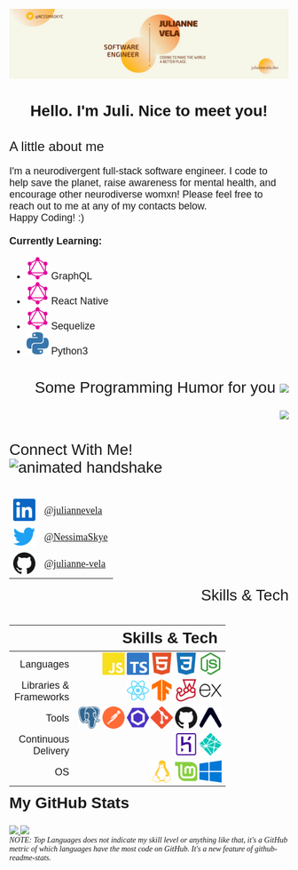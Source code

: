 ![profile banner](./Assets/JulianneVela-Banner.png)

<link rel="preconnect" href="https://fonts.gstatic.com">
<link href="https://fonts.googleapis.com/css2?family=Dosis&family=Exo+2:wght@500;900&display=swap" rel="stylesheet">

<h1 style="font-size:28px; font-family: 'Exo 2', sans-serif; font-weight:900" align="center">
    Hello. I'm Juli. Nice to meet you!
</h1>

<section class="about" align="left">
    <h2 style="font-size:24px; font-family: 'Exo 2', sans-serif; font-weight:500">
        A little about me
    </h2>
    <p style="font-size:18px; font-family: 'Dosis', sans-serif">
        I'm a neurodivergent full-stack software engineer. I code to help save the planet, raise awareness for mental health, and encourage other neurodiverse womxn! Please feel free to reach out to me at any of my contacts below. 
        <br>Happy Coding! :)
        <br><br>
        <strong>Currently Learning:</strong> 
            <ul style="font-size:18px; font-family: 'Dosis', sans-serif">
                <li>
                    <img 
                        src="./Assets/svg/graphql.svg" 
                        alt="graphql" 
                        width="40" 
                        height="40"
                    >
                    GraphQL
                </li>
                <li>
                    <img 
                        src="./Assets/svg/graphql.svg" 
                        alt="graphql" 
                        width="40" 
                        height="40"
                    >
                    React Native
                </li>
                <li>
                    <img 
                        src="./Assets/svg/graphql.svg" 
                        alt="graphql" 
                        width="40" 
                        height="40"
                    >
                    Sequelize
                </li>
                <li>
                    <img 
                        src="./Assets/svg/python.svg" 
                        alt="python" 
                        width="40" 
                        height="40"
                    >
                    Python3
                </li>
            </ul>
    </p>
</section>

<section class="jokes" align="right">
    <h1 style="font-size:28px; font-family: 'Exo 2', sans-serif; font-weight:500"> 
        Some Programming Humor for you 
        <img align ='center' src='https://media2.giphy.com/media/UQDSBzfyiBKvgFcSTw/giphy.gif?cid=ecf05e47p3cd513axbek3f56ti3jzizq8hincw20jauyyfyw&rid=giphy.gif' width = '75px'>
    </h1>
        <img align="center" src="https://readme-jokes.vercel.app/api?theme=dracula"/>
</section>

<section class="connect" align="left">
    <h1 style="font-size:28px; font-family: 'Exo 2', sans-serif; font-weight:500">
        Connect With Me!
        <img src="https://raw.githubusercontent.com/ShahriarShafin/ShahriarShafin/main/Assets/handshake.gif" alt="animated handshake" width="100" height="46">
    </h1>
    <table align="left">
        <thead>
          <tr>
          </tr>
        </thead>
        <tbody>
          <tr>
            <td>
                <img src="./Assets/svg/linkedin.svg" alt="linkedin" width="40" height="40">
            </td>
            <td style="font-size: 18px; font-family: 'Dosis';">
                <a href="https://www.linkedin.com/in/juliannevela" target="_blank" rel="noopener noreferrer">
                    @juliannevela
                </a>
            </td>
          </tr>
          <tr>
            <td>
                <img src="./Assets/svg/twitter.svg" alt="twitter" width="40" height="40">
            </td>
            <td style="font-size: 18px; font-family: 'Dosis';">
                <a href="https://www.twitter.com/NessimaSkye" target="_blank" rel="noopener noreferrer">
                    @NessimaSkye
                </a>
            </td>
          </tr>
          <tr>
            <td>
                <img src="./Assets/svg/github.svg" alt="github" width="40" height="40">
            </td>
            <td style="font-size: 18px; font-family: 'Dosis';">
                <a href="https://www.github.com/julianne-vela" target="_blank" rel="noopener noreferrer">
                    @julianne-vela
                </a>
            </td>
          </tr>
        </tbody>
    </table>
</section>
<br>

<section class="tech-skills" align="right">
<h1 style="font-size:28px; font-family: 'Exo 2', sans-serif; font-weight:500" align="right"> Skills & Tech </h1>
<table align="right">
    <thead>
        <tr>
            <th style="font-size:28px; font-family: 'Exo 2', sans-serif; font-weight:900" colspan="4">
                Skills &amp; Tech
            </th>
        </tr>
    </thead>
    <tbody>
        <tr>
            <td style="font-size:18px; font-family: 'Dosis', sans-serif">Languages</td>
            <td colspan="3">
                <img 
                    src="./Assets/svg/javascript.svg" 
                    alt="javascript" 
                    width="40" 
                    height="40">
                <img 
                    src="./Assets/svg/typescript.svg" 
                    alt="typescript" 
                    width="40" 
                    height="40">
                <img 
                    src="./Assets/svg/html5.svg" 
                    alt="html5" 
                    width="40" 
                    height="40">
                <img 
                    src="./Assets/svg/css3.svg" 
                    alt="css3" 
                    width="40" 
                    height="40">
                <img 
                    src="./Assets/svg/node-dot-js.svg" 
                    alt="nodeJS" 
                    width="40" 
                    height="40">
            </td>
        </tr>
        <tr>
            <td style="font-size:18px; font-family: 'Dosis', sans-serif">
                Libraries &amp;<br>Frameworks
            </td>
            <td colspan="3">
                <img 
                    src="./Assets/svg/react.svg" 
                    alt="react" 
                    width="40" 
                    height="40">
                <img 
                    src="./Assets/svg/tensorflow.svg" 
                    alt="tensorflow" 
                    width="40" 
                    height="40">
                <img 
                    src="./Assets/svg/jest.svg" 
                    alt="jest" 
                    width="40" 
                    height="40">
                <img 
                    src="./Assets/svg/express.svg" 
                    alt="express" 
                    width="40" 
                    height="40">
            </td>
        </tr>
        <tr>
            <td style="font-size:18px; font-family: 'Dosis', sans-serif">
                Tools
            </td>
            <td colspan="3">
                <img 
                    src="./Assets/svg/postgresql.svg" 
                    alt="postgresql" 
                    width="40" 
                    height="40">
                <img 
                    src="./Assets/svg/postman.svg" 
                    alt="postman" 
                    width="40" 
                    height="40">
                <img 
                    src="./Assets/svg/eslint.svg" 
                    alt="eslint" 
                    width="40" 
                    height="40">
                <img 
                    src="./Assets/svg/git.svg" 
                    alt="git" 
                    width="40" 
                    height="40">
                <img 
                    src="./Assets/svg/github.svg" 
                    alt="github" 
                    width="40" 
                    height="40">
                <img 
                    src="./Assets/svg/expo.svg" 
                    alt="expo" 
                    width="40" 
                    height="40">
            </td>
        </tr>
        <tr>
            <td style="font-size:18px; font-family: 'Dosis', sans-serif">
                Continuous<br>Delivery
            </td>
            <td colspan="3">
                <img 
                    src="./Assets/svg/heroku.svg" 
                    alt="heroku" 
                    width="40" 
                    height="40">
                <img 
                    src="./Assets/svg/netlify.svg" 
                    alt="netlify" 
                    width="40" 
                    height="40">
            </td>
        </tr>
        <tr>
            <td style="font-size:18px; font-family: 'Dosis', sans-serif">
                OS
            </td>
            <td colspan="3">
                <img 
                    src="./Assets/svg/linux.svg" 
                    alt="linux" 
                    width="40" 
                    height="40">
                <img 
                    src="./Assets/svg/linuxmint.svg" 
                    alt="linuxmint" 
                    width="40" 
                    height="40">
                <img 
                    src="./Assets/svg/windows.svg" 
                    alt="windows" 
                    width="40" 
                    height="40">
            </td>
        </tr>
    </tbody>
</table>
</section>

<section class="stats" align="left">
    <h1 style="font-size:28px; font-family: 'Exo 2', sans-serif; font-weight:900"> 
        My GitHub Stats 
    </h1>
    <a align="left" href="https://github.com/anuraghazra/convoychat">
        <img src="https://github-readme-stats.vercel.app/api/top-langs/?username=julianne-vela&theme=dracula" />
    </a>
        <a href="https://github.com/anuraghazra/github-readme-stats">
        <img src="https://github-readme-stats.vercel.app/api?username=julianne-vela&count_private=true&show_icons=true&theme=dracula" />
    </a><br>
    <em style="font-size: 14px; font-family: 'Dosis'; display: inline-block;">NOTE: Top Languages does not indicate my skill level or anything like that, it's a GitHub metric of which languages have the most code on GitHub. It's a new feature of github-readme-stats.</em>
</section>

<!-- BLOG-POST-LIST:START -->
<!-- BLOG-POST-LIST:END -->
